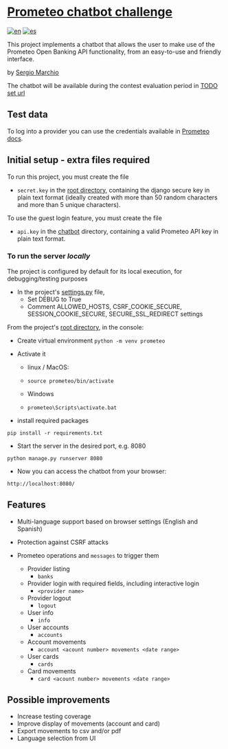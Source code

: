 # [Prometeo chatbot challenge](https://joinignitecommunity.com/desafio-chatbot/)

[![en](https://img.shields.io/badge/lang-en-green.svg)](README.md)
[![es](https://img.shields.io/badge/lang-es-silver.svg)](README.es.md)

This project implements a chatbot that allows the user to make use of the Prometeo Open Banking API functionality, from an easy-to-use and friendly interface.

by [Sergio Marchio](https://serg.ink)


The chatbot will be available during the contest evaluation period in [TODO set url](https://)


## Test data

To log into a provider you can use the credentials available in [Prometeo docs](https://docs.prometeoapi.com/docs/introducci%C3%B3n-1).


## Initial setup - extra files required

To run this project, you must create the file
 - `secret.key` in the [root directory](/), containing the django secure key in plain text format (ideally created with more than 50 random characters and more than 5 unique characters).
 
To use the guest login feature, you must create the file
- `api.key` in the [chatbot](chatbot) directory, containing a valid Prometeo API key in plain text format.


### To run the server *locally*

The project is configured by default for its local execution, for debugging/testing purposes

 - In the project's [settings.py](/prometeo_chatbot/settings.py) file,
   - Set DEBUG to True
   - Comment ALLOWED_HOSTS, CSRF_COOKIE_SECURE, SESSION_COOKIE_SECURE, SECURE_SSL_REDIRECT settings

From the project's [root directory](/), in the console:

 - Create virtual environment
`python -m venv prometeo`

 - Activate it

   - linux / MacOS:
   - `source prometeo/bin/activate`

   - Windows
   - `prometeo\Scripts\activate.bat`

 - install required packages
```
pip install -r requirements.txt
```

 - Start the server in the desired port, e.g. 8080
```
python manage.py runserver 8080 
```

 - Now you can access the chatbot from your browser:
```
http://localhost:8080/
```


## Features

- Multi-language support based on browser settings (English and Spanish)
- Protection against CSRF attacks

- Prometeo operations and `messages` to trigger them
  - Provider listing
    - `banks`
  - Provider login with required fields, including interactive login
    - `<provider name>`
  - Provider logout
    - `logout`
  - User info
    - `info`
  - User accounts
    - `accounts`
  - Account movements
    - `account <acount number> movements <date range>`
  - User cards
    - `cards`
  - Card movements
    - `card <acount number> movements <date range>`


## Possible improvements

- Increase testing coverage
- Improve display of movements (account and card)
- Export movements to csv and/or pdf
- Language selection from UI
